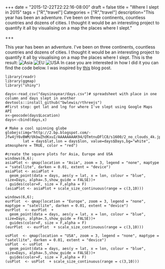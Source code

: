+++
date = "2015-12-22T22:22:16-08:00"
draft = false
title = "Where I slept in 2015"
tags = ["R","travel"]
Categories = ["R","travel"]
description="This year has been an adventure. I've been on three continents, countless countries and dozens of cities. I thought it would be an interesting project to quantify it all by visualising on a map the places where I slept."

+++

This year has been an adventure. I've been on three continents, countless countries and dozens of cities. 
I thought it would be an interesting project to quantify it all by visualising on a map the places where I slept.
This is the result:
![Asia](/images/Asia2015.png)
![EU](/images/EU2015.png)
![USA](/images/USA2015.png)
In case you are interested in how I did it you can find the code below. I was inspired by [this](http://blog.revolutionanalytics.com/2015/11/marriott.html) blog post.

```
library(readr)
library(ggmap)
library("shiny")

days<-read_csv("daysinayear/days.csv")# spreadsheet with place in one column and days slept in another
devtools::install_github("bwlewis/rthreejs")
#First step: get lat and lng for where I've slept using Google Maps API
x<-geocode(days$Location)
days<-cbind(days,x)

# Make a cool spinning globe
globejs(img="http://2.bp.blogspot.com/-Jfw4jY6vBWM/UkbwZhdKxuI/AAAAAAAAK94/QTmtnuDFlC8/s1600/2_no_clouds_4k.jpg",
        lat = days$lat,lon = days$lon, value=days$Days,bg="white", atmosphere = TRUE, color = "red")

#create the square plots for Asia, Europe and USA
windows(6,6);
asiaPlot <- qmap(location = "Asia", zoom = 3, legend = "none", maptype = "satellite", darken = 0.01, extent = "device") 
asiaPlot <- asiaPlot + 
  geom_point(data = days, aes(y = lat, x = lon, colour = "blue", size=Days, alpha=.5,show_guide = FALSE))+
  guides(color=F, size = F,alpha = F)
(asiaPlot <- asiaPlot + scale_size_continuous(range = c(3,10)))

windows(6,6);
eurPlot  <- qmap(location = "Europe", zoom = 3, legend = "none", maptype = "satellite", darken = 0.01, extent = "device") 
eurPlot  <- eurPlot  + 
  geom_point(data = days, aes(y = lat, x = lon, colour = "blue", size=Days, alpha=.5,show_guide = FALSE))+
  guides(color=F, size = F,alpha = F)
(eurPlot  <- eurPlot  + scale_size_continuous(range = c(3,10)))

usPlot  <- qmap(location = "USA", zoom = 3, legend = "none", maptype = "satellite", darken = 0.01, extent = "device") 
usPlot  <- usPlot  + 
  geom_point(data = days, aes(y = lat, x = lon, colour = "blue", size=Days, alpha=.5,show_guide = FALSE))+
  guides(color=F, size = F,alpha = F)
(usPlot  <- usPlot  + scale_size_continuous(range = c(3,10)))

```